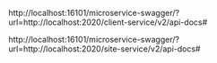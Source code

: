 http://localhost:16101/microservice-swagger/?url=http://localhost:2020/client-service/v2/api-docs#

http://localhost:16101/microservice-swagger/?url=http://localhost:2020/site-service/v2/api-docs#
